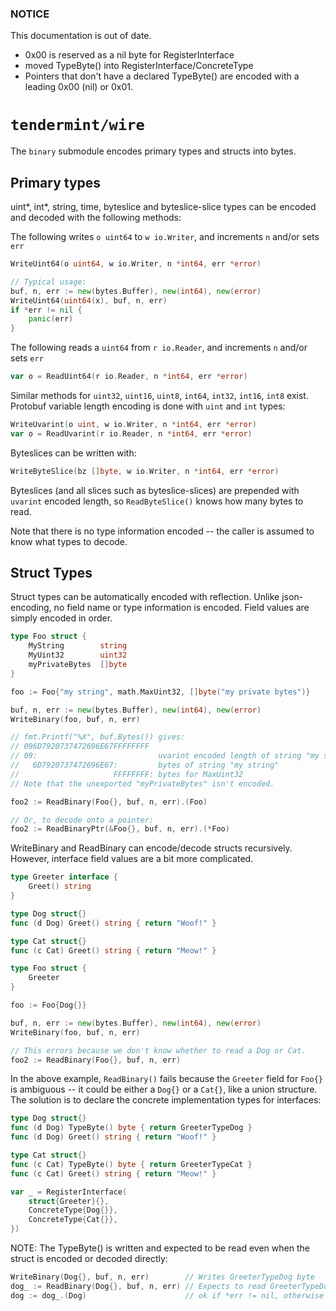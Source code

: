 ### NOTICE

This documentation is out of date.
* 0x00 is reserved as a nil byte for RegisterInterface
* moved TypeByte() into RegisterInterface/ConcreteType
* Pointers that don't have a declared TypeByte() are
  encoded with a leading 0x00 (nil) or 0x01.

# `tendermint/wire`

The `binary` submodule encodes primary types and structs into bytes.

## Primary types

uint\*, int\*, string, time, byteslice and byteslice-slice types can be
encoded and decoded with the following methods:

The following writes `o uint64` to `w io.Writer`, and increments `n` and/or sets `err`
```go
WriteUint64(o uint64, w io.Writer, n *int64, err *error)

// Typical usage:
buf, n, err := new(bytes.Buffer), new(int64), new(error)
WriteUint64(uint64(x), buf, n, err)
if *err != nil {
    panic(err)
}

```

The following reads a `uint64` from `r io.Reader`, and increments `n` and/or sets `err`
```go
var o = ReadUint64(r io.Reader, n *int64, err *error)
```

Similar methods for `uint32`, `uint16`, `uint8`, `int64`, `int32`, `int16`, `int8` exist.
Protobuf variable length encoding is done with `uint` and `int` types:
```go
WriteUvarint(o uint, w io.Writer, n *int64, err *error)
var o = ReadUvarint(r io.Reader, n *int64, err *error)
```

Byteslices can be written with:
```go
WriteByteSlice(bz []byte, w io.Writer, n *int64, err *error)
```

Byteslices (and all slices such as byteslice-slices) are prepended with
`uvarint` encoded length, so `ReadByteSlice()` knows how many bytes to read.

Note that there is no type information encoded -- the caller is assumed to know what types
to decode.

## Struct Types

Struct types can be automatically encoded with reflection.  Unlike json-encoding, no field
name or type information is encoded.  Field values are simply encoded in order.

```go
type Foo struct {
    MyString        string
    MyUint32        uint32
    myPrivateBytes  []byte
}

foo := Foo{"my string", math.MaxUint32, []byte("my private bytes")}

buf, n, err := new(bytes.Buffer), new(int64), new(error)
WriteBinary(foo, buf, n, err)

// fmt.Printf("%X", buf.Bytes()) gives:
// 096D7920737472696E67FFFFFFFF
// 09:                           uvarint encoded length of string "my string"
//   6D7920737472696E67:         bytes of string "my string"
//                     FFFFFFFF: bytes for MaxUint32 
// Note that the unexported "myPrivateBytes" isn't encoded.

foo2 := ReadBinary(Foo{}, buf, n, err).(Foo)

// Or, to decode onto a pointer:
foo2 := ReadBinaryPtr(&Foo{}, buf, n, err).(*Foo)
```

WriteBinary and ReadBinary can encode/decode structs recursively. However, interface field
values are a bit more complicated.

```go
type Greeter interface {
	Greet() string
}

type Dog struct{}
func (d Dog) Greet() string { return "Woof!" }

type Cat struct{}
func (c Cat) Greet() string { return "Meow!" }

type Foo struct {
	Greeter
}

foo := Foo{Dog{}}

buf, n, err := new(bytes.Buffer), new(int64), new(error)
WriteBinary(foo, buf, n, err)

// This errors because we don't know whether to read a Dog or Cat.
foo2 := ReadBinary(Foo{}, buf, n, err)
```

In the above example, `ReadBinary()` fails because the `Greeter` field for `Foo{}`
is ambiguous -- it could be either a `Dog{}` or a `Cat{}`, like a union structure.
The solution is to declare the concrete implementation types for interfaces:

```go
type Dog struct{}
func (d Dog) TypeByte() byte { return GreeterTypeDog }
func (d Dog) Greet() string { return "Woof!" }

type Cat struct{}
func (c Cat) TypeByte() byte { return GreeterTypeCat }
func (c Cat) Greet() string { return "Meow!" }

var _ = RegisterInterface(
	struct{Greeter}{},
	ConcreteType{Dog{}},
	ConcreteType{Cat{}},
})
```

NOTE: The TypeByte() is written and expected to be read even when the struct
is encoded or decoded directly:

```go
WriteBinary(Dog{}, buf, n, err)        // Writes GreeterTypeDog byte
dog_ := ReadBinary(Dog{}, buf, n, err) // Expects to read GreeterTypeDog byte
dog := dog_.(Dog)                      // ok if *err != nil, otherwise dog_ == nil.
```
